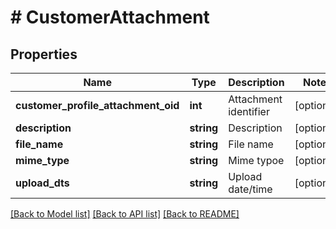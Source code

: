 # # CustomerAttachment

## Properties

Name | Type | Description | Notes
------------ | ------------- | ------------- | -------------
**customer_profile_attachment_oid** | **int** | Attachment identifier | [optional]
**description** | **string** | Description | [optional]
**file_name** | **string** | File name | [optional]
**mime_type** | **string** | Mime typoe | [optional]
**upload_dts** | **string** | Upload date/time | [optional]

[[Back to Model list]](../../README.md#models) [[Back to API list]](../../README.md#endpoints) [[Back to README]](../../README.md)
